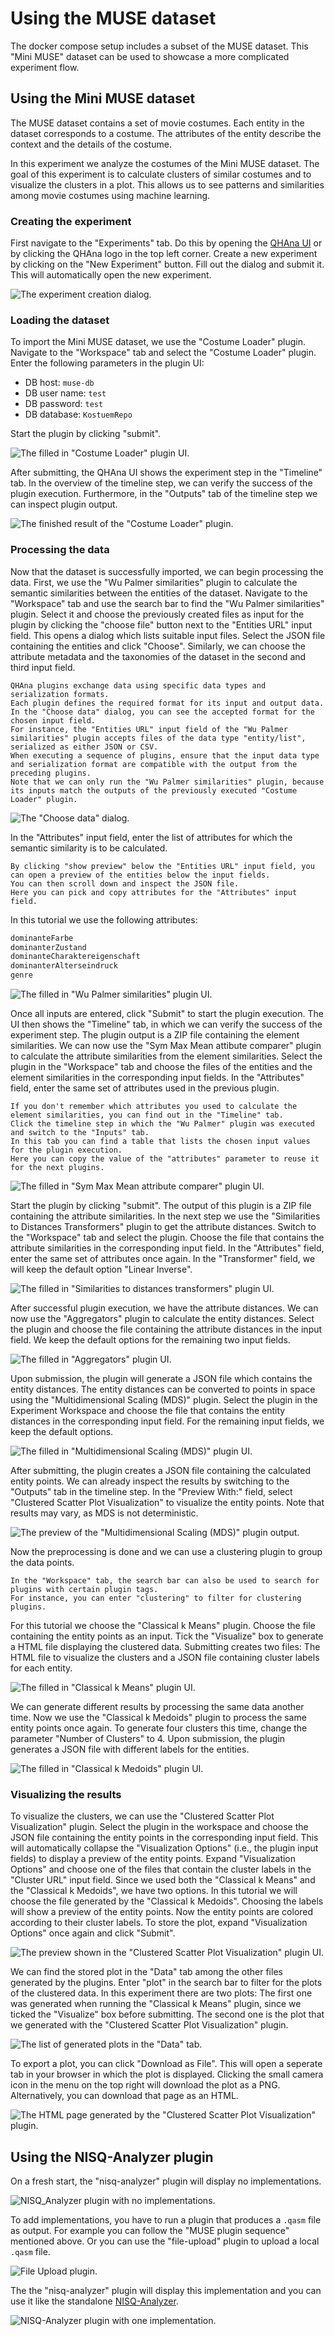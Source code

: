# Using the MUSE dataset

The docker compose setup includes a subset of the MUSE dataset.
This "Mini MUSE" dataset can be used to showcase a more complicated experiment flow.

## Using the Mini MUSE dataset

The MUSE dataset contains a set of movie costumes.
Each entity in the dataset corresponds to a costume.
The attributes of the entity describe the context and the details of the costume.

In this experiment we analyze the costumes of the Mini MUSE dataset.
The goal of this experiment is to calculate clusters of similar costumes and to visualize the clusters in a plot.
This allows us to see patterns and similarities among movie costumes using machine learning.

### Creating the experiment

First navigate to the "Experiments" tab.
Do this by opening the [QHAna UI](http://localhost:8080/#/) or by clicking the QHAna logo in the top left corner.
Create a new experiment by clicking on the "New Experiment" button.
Fill out the dialog and submit it. This will automatically open the new experiment.

![The experiment creation dialog.](images/muse-workflow-create-experiment.png)

### Loading the dataset

To import the Mini MUSE dataset, we use the "Costume Loader" plugin.
Navigate to the "Workspace" tab and select the "Costume Loader" plugin.
Enter the following parameters in the plugin UI:
- DB host: `muse-db`
- DB user name: `test`
- DB password: `test`
- DB database: `KostuemRepo`

Start the plugin by clicking "submit".

![The filled in "Costume Loader" plugin UI.](images/muse-workflow-costume-loader-inputs.png)

After submitting, the QHAna UI shows the experiment step in the "Timeline" tab.
In the overview of the timeline step, we can verify the success of the plugin execution.
Furthermore, in the "Outputs" tab of the timeline step we can inspect plugin output.

![The finished result of the "Costume Loader" plugin.](images/muse-workflow-costume-loader-timeline-step.png)

### Processing the data

Now that the dataset is successfully imported, we can begin processing the data.
First, we use the "Wu Palmer similarities" plugin to calculate the semantic similarities between the entities of the dataset.
Navigate to the "Workspace" tab and use the search bar to find the "Wu Palmer similarities" plugin.
Select it and choose the previously created files as input for the plugin by clicking the "choose file" button next to the "Entities URL" input field.
This opens a dialog which lists suitable input files.
Select the JSON file containing the entities and click "Choose".
Similarly, we can choose the attribute metadata and the taxonomies of the dataset in the second and third input field.

```{Note}
QHAna plugins exchange data using specific data types and serialization formats.
Each plugin defines the required format for its input and output data.
In the "Choose data" dialog, you can see the accepted format for the chosen input field.
For instance, the "Entities URL" input field of the "Wu Palmer similarities" plugin accepts files of the data type "entity/list", serialized as either JSON or CSV.
When executing a sequence of plugins, ensure that the input data type and serialization format are compatible with the output from the preceding plugins.
Note that we can only run the "Wu Palmer similarities" plugin, because its inputs match the outputs of the previously executed "Costume Loader" plugin.
```

![The "Choose data" dialog.](images/muse-workflow-wu-palmer-choose-file-dialog.png)

In the "Attributes" input field, enter the list of attributes for which the semantic similarity is to be calculated.

```{tip}
By clicking "show preview" below the "Entities URL" input field, you can open a preview of the entities below the input fields.
You can then scroll down and inspect the JSON file.
Here you can pick and copy attributes for the "Attributes" input field.
```

In this tutorial we use the following attributes:

```bash
dominanteFarbe
dominanterZustand
dominanteCharaktereigenschaft
dominanterAlterseindruck
genre
```

![The filled in "Wu Palmer similarities" plugin UI.](images/muse-workflow-wu-palmer-inputs.png)

Once all inputs are entered, click "Submit" to start the plugin execution.
The UI then shows the "Timeline" tab, in which we can verify the success of the experiment step.
The plugin output is a ZIP file containing the element similarities.
We can now use the "Sym Max Mean attibute comparer" plugin to calculate the attribute similarities from the element similarities.
Select the plugin in the "Workspace" tab and choose the files of the entities and the element similarities in the corresponding input fields.
In the "Attributes" field, enter the same set of attributes used in the previous plugin.

```{tip}
If you don't remember which attributes you used to calculate the element similarities, you can find out in the "Timeline" tab.
Click the timeline step in which the "Wu Palmer" plugin was executed and switch to the "Inputs" tab.
In this tab you can find a table that lists the chosen input values for the plugin execution.
Here you can copy the value of the "attributes" parameter to reuse it for the next plugins.
```

![The filled in "Sym Max Mean attribute comparer" plugin UI.](images/muse-workflow-sym-max-mean-inputs.png)

Start the plugin by clicking "submit".
The output of this plugin is a ZIP file containing the attribute similarities.
In the next step we use the "Similarities to Distances Transformers" plugin to get the attribute distances.
Switch to the "Workspace" tab and select the plugin.
Choose the file that contains the attribute similarities in the corresponding input field.
In the "Attributes" field, enter the same set of attributes once again.
In the "Transformer" field, we will keep the default option "Linear Inverse".

![The filled in "Similarities to distances transformers" plugin UI.](images/muse-workflow-similarities-to-distances-inputs.png)

After successful plugin execution, we have the attribute distances.
We can now use the "Aggregators" plugin to calculate the entity distances.
Select the plugin and choose the file containing the attribute distances in the input field.
We keep the default options for the remaining two input fields.

![The filled in "Aggregators" plugin UI.](images/muse-workflow-aggregators-inputs.png)

Upon submission, the plugin will generate a JSON file which contains the entity distances.
The entity distances can be converted to points in space using the "Multidimensional Scaling (MDS)" plugin.
Select the plugin in the Experiment Workspace and choose the file that contains the entity distances in the corresponding input field.
For the remaining input fields, we keep the default options.

![The filled in "Multidimensional Scaling (MDS)" plugin UI.](images/muse-workflow-mds-inputs.png)

After submitting, the plugin creates a JSON file containing the calculated entity points.
We can already inspect the results by switching to the "Outputs" tab in the timeline step.
In the "Preview With:" field, select "Clustered Scatter Plot Visualization" to visualize the entity points.
Note that results may vary, as MDS is not deterministic.

![The preview of the "Multidimensional Scaling (MDS)" plugin output.](images/muse-workflow-mds-output-preview.png)

Now the preprocessing is done and we can use a clustering plugin to group the data points.

```{tip}
In the "Workspace" tab, the search bar can also be used to search for plugins with certain plugin tags.
For instance, you can enter "clustering" to filter for clustering plugins.
```

For this tutorial we choose the "Classical k Means" plugin.
Choose the file containing the entity points as an input.
Tick the "Visualize" box to generate a HTML file displaying the clustered data.
Submitting creates two files:
The HTML file to visualize the clusters and a JSON file containing cluster labels for each entity.

![The filled in "Classical k Means" plugin UI.](images/muse-workflow-classical-k-means-inputs.png)

We can generate different results by processing the same data another time.
Now we use the "Classical k Medoids" plugin to process the same entity points once again.
To generate four clusters this time, change the parameter "Number of Clusters" to 4.
Upon submission, the plugin generates a JSON file with different labels for the entities.

![The filled in "Classical k Medoids" plugin UI.](images/muse-workflow-classical-k-medoids-inputs.png)

### Visualizing the results

To visualize the clusters, we can use the "Clustered Scatter Plot Visualization" plugin.
Select the plugin in the workspace and choose the JSON file containing the entity points in the corresponding input field.
This will automatically collapse the "Visualization Options" (i.e., the plugin input fields) to display a preview of the entity points.
Expand "Visualization Options" and choose one of the files that contain the cluster labels in the "Cluster URL" input field.
Since we used both the "Classical k Means" and the "Classical k Medoids", we have two options.
In this tutorial we will choose the file generated by the "Classical k Medoids".
Choosing the labels will show a preview of the entity points.
Now the entity points are colored according to their cluster labels.
To store the plot, expand "Visualization Options" once again and click "Submit".

![The preview shown in the "Clustered Scatter Plot Visualization" plugin UI.](images/muse-workflow-clustered-scatter-plot-preview.png)

We can find the stored plot in the "Data" tab among the other files generated by the plugins.
Enter "plot" in the search bar to filter for the plots of the clustered data.
In this experiment there are two plots:
The first one was generated when running the "Classical k Means" plugin, since we ticked the "Visualize" box before submitting.
The second one is the plot that we generated with the "Clustered Scatter Plot Visualization" plugin.

![The list of generated plots in the "Data" tab.](images/muse-workflow-experiment-data-page.png)

To export a plot, you can click "Download as File".
This will open a seperate tab in your browser in which the plot is displayed.
Clicking the small camera icon in the menu on the top right will download the plot as a PNG.
Alternatively, you can download that page as an HTML.

![The HTML page generated by the "Clustered Scatter Plot Visualization" plugin.](images/muse-workflow-cluster-plot.png)

## Using the NISQ-Analyzer plugin

On a fresh start, the "nisq-analyzer" plugin will display no implementations.

![NISQ_Analyzer plugin with no implementations.](images/nisq-analyzer-empty.png)

To add implementations, you have to run a plugin that produces a `.qasm` file as output.
For example you can follow the "MUSE plugin sequence" mentioned above.
Or you can use the "file-upload" plugin to upload a local `.qasm` file.

![File Upload plugin.](images/nisq-analyzer-upload-file.png)

The the "nisq-analyzer" plugin will display this implementation and you can use it like the standalone [NISQ-Analyzer](https://github.com/UST-QuAntiL/nisq-analyzer).

![NISQ-Analyzer plugin with one implementation.](images/nisq-analyzer-one-implementation.png)
